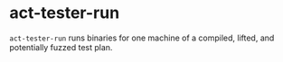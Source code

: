 # act-tester-run

`act-tester-run` runs binaries for one machine of a compiled, lifted, and
potentially fuzzed test plan.
